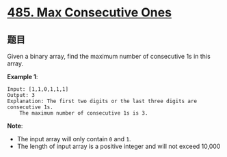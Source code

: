 # [485. Max Consecutive Ones](https://leetcode.com/problems/max-consecutive-ones/)


## 题目

Given a binary array, find the maximum number of consecutive 1s in this array.

**Example 1**:

```
Input: [1,1,0,1,1,1]
Output: 3
Explanation: The first two digits or the last three digits are consecutive 1s.
    The maximum number of consecutive 1s is 3.
```

**Note**:

- The input array will only contain `0` and `1`.
- The length of input array is a positive integer and will not exceed 10,000